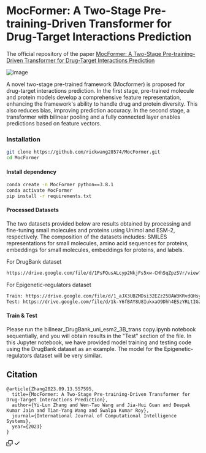 # MocFormer: A Two-Stage Pre-training-Driven Transformer for Drug-Target Interactions Prediction

The official repository of the paper [MocFormer: A Two-Stage Pre-training-Driven Transformer for Drug-Target Interactions Prediction](https://www.biorxiv.org/content/10.1101/2023.09.13.557595v3)

![image](https://github.com/DHCGroup/MocFormer/assets/168347284/00738b73-32c5-4170-8502-1caf0302c310)

A novel two-stage pre-trained framework (Mocformer) is proposed for drug-target interactions prediction. In the first stage, pre-trained molecule and protein models develop a comprehensive feature representation, enhancing the framework's ability to handle drug and protein diversity. This also reduces bias, improving prediction accuracy. In the second stage, a transformer with bilinear pooling and a fully connected layer enables predictions based on feature vectors.

### Installation

```bash
git clone https://github.com/rickwang28574/MocFormer.git
cd MocFormer
```
#### Install dependency

```bash
conda create -n MocFormer python==3.8.1
conda activate MocFormer
pip install -r requirements.txt
```

#### Processed Datasets
The two datasets provided below are results obtained by processing and fine-tuning small molecules and proteins using Unimol and ESM-2, respectively. The composition of the datasets includes: SMILES representations for small molecules, amino acid sequences for proteins, embeddings for small molecules, embeddings for proteins, and labels.

For DrugBank dataset

```bash
https://drive.google.com/file/d/1PsFQusALcyp2NkjFs5xw-CHhSqZpzSVr/view?usp=sharing
```

For Epigenetic-regulators dataset

```bash
Train: https://drive.google.com/file/d/1_aJX3UBZMDsi32EZz25BAW3KRvdQHsy9/view?usp=sharing
Test: https://drive.google.com/file/d/1k-Y6fBAY8U8IukxaO9Dhh4ESzYRLtIGz/view?usp=sharing
```

#### Train & Test
Please run the billnear_DrugBank_uni_esm2_3B_trans copy.ipynb notebook sequentially, and you will obtain results in the "Test" section of the file. In this Jupyter notebook, we have provided model training and testing code using the DrugBank dataset as an example. The model for the Epigenetic-regulators dataset will be very similar.

## Citation
<div class="snippet-clipboard-content notranslate position-relative overflow-auto"><pre class="notranslate"><code>@article{Zhang2023.09.13.557595,
  title={MocFormer: A Two-Stage Pre-training-Driven Transformer for Drug-Target Interactions Prediction},
  author={Yi-Lun Zhang and Wen-Tao Wang and Jia-Hui Guan and Deepak Kumar Jain and Tian-Yang Wang and Swalpa Kumar Roy},
  journal={International Journal of Computational Intelligence Systems},
  year={2023}
}
</code></pre><div class="zeroclipboard-container position-absolute right-0 top-0">
    <clipboard-copy aria-label="Copy" class="ClipboardButton btn js-clipboard-copy m-2 p-0 tooltipped-no-delay" data-copy-feedback="Copied!" data-tooltip-direction="w" value="@article{Zhang2023.09.13.557595,
  title={MocFormer: A Two-Stage Pre-training-Driven Transformer for Drug-Target Interactions Prediction},
  author={Yi-Lun Zhang and Wen-Tao Wang and Jia-Hui Guan and Deepak Kumar Jain and Tian-Yang Wang and Swalpa Kumar Roy},
  journal={International Journal of Computational Intelligence Systems},
  year={2023}
}" tabindex="0" role="button" style="display: inherit;">
      <svg aria-hidden="true" height="16" viewBox="0 0 16 16" version="1.1" width="16" data-view-component="true" class="octicon octicon-copy js-clipboard-copy-icon m-2">
    <path d="M0 6.75C0 5.784.784 5 1.75 5h1.5a.75.75 0 0 1 0 1.5h-1.5a.25.25 0 0 0-.25.25v7.5c0 .138.112.25.25.25h7.5a.25.25 0 0 0 .25-.25v-1.5a.75.75 0 0 1 1.5 0v1.5A1.75 1.75 0 0 1 9.25 16h-7.5A1.75 1.75 0 0 1 0 14.25Z"></path><path d="M5 1.75C5 .784 5.784 0 6.75 0h7.5C15.216 0 16 .784 16 1.75v7.5A1.75 1.75 0 0 1 14.25 11h-7.5A1.75 1.75 0 0 1 5 9.25Zm1.75-.25a.25.25 0 0 0-.25.25v7.5c0 .138.112.25.25.25h7.5a.25.25 0 0 0 .25-.25v-7.5a.25.25 0 0 0-.25-.25Z"></path>
</svg>
      <svg aria-hidden="true" height="16" viewBox="0 0 16 16" version="1.1" width="16" data-view-component="true" class="octicon octicon-check js-clipboard-check-icon color-fg-success d-none m-2">
    <path d="M13.78 4.22a.75.75 0 0 1 0 1.06l-7.25 7.25a.75.75 0 0 1-1.06 0L2.22 9.28a.751.751 0 0 1 .018-1.042.751.751 0 0 1 1.042-.018L6 10.94l6.72-6.72a.75.75 0 0 1 1.06 0Z"></path>
</svg>
    </clipboard-copy>
  </div></div>

